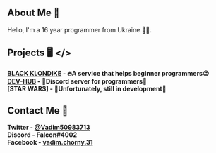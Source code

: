 ## About Me 📝
Hello, I'm a  16 year programmer from Ukraine 🏳‍🌈.

## Projects 🖥️ </>

**[BLACK KLONDIKE](https://vadimchorrny.github.io/) - 🔥A service that helps beginner programmers😍  <br>
[DEV-HUB](https://discord.gg/rsutRf) - 💎Discord server for programmers💎  <br>
[STAR WARS] - 🚀Unfortunately, still in development🙂** <br> 

## Contact Me 📱
**Twitter  - [@Vadim50983713](https://twitter.com/Vadim50983713)** <br>
**Discord  - Falcon#4002** <br>
**Facebook - [vadim.chorny.31](https://www.facebook.com/vadim.chorny.31/)** <br>

